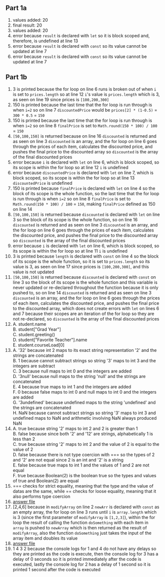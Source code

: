 ## Part 1a
1. values added: 20
2. final result: 20
3. values added: 20
4. error because `result` is declared with `let` so it is block scoped and, therefore, is undefined at line 13
5. error because `result` is declared with `const` so its value cannot be updated at line 7
6. error because `result` is declared with `const` so its value cannot be updated at line 7

## Part 1b
1. 3 is printed because the for loop on line 6 runs is broken out of when `i` is set to `prices.length` so at line 12 `i`'s value is `prices.length` which is 3, as seen on line 19 since prices is `[100,200,300]`
2. 150 is printed because the last time that the for loop is run through is when `i=2` so on line 7 `discountedPrice` would be `prices[2] * (1-0.5)` = `300 * 0.5` = `150`
3. 150 is printed because the last time that the for loop is run through is when `i=2` so on line 8 `finalPrice` is set to `Math.round(150 * 100) / 100` = `150`
4. `[50,100,150]` is returned because on line 16 `discounted` is returned and as seen on line 3 `discounted` is an array, and the for loop on line 6 goes through the prices of each item, calculates the discounted price, and pushes the final price to the discounted array so `discounted` is the array of the final discounted prices  
5. error because `i` is declared with `let` on line 6, which is block scoped, so its scope is within the for loop so at line 12 `i` is undefined
6. error because `discountedPrice` is declared with `let` on line 7, which is block scoped, so its scope is within the for loop so at line 13 `discountedPrice` is undefined 
7. 150 is printed because `finalPrice` is declared with `let` on line 4 so the block of its scope is the whole function, so the last time that the for loop is run through is when `i=2` so on line 8 `finalPrice` is set to `Math.round(150 * 100) / 100` = `150`, making `finalPrice` defined as 150 on line 14
8. `[50,100,150]` is returned because `discounted` is declared with `let` on line 3 so the block of its scope is the whole function, so on line 16 `discounted` is returned and as seen on line 3 `discounted` is an array, and the for loop on line 6 goes through the prices of each item, calculates the discounted price, and pushes the final price to the discounted array so `discounted` is the array of the final discounted prices
9. error because `i` is declared with `let` on line 6, which is block scoped, so its scope is within the for loop so at line 11 `i` is undefined 
10. 3 is printed because `length` is declared with `const` on line 4 so the block of its scope is the whole function, so it is set to `prices.length` so its value is 3, as seen on line 17 since prices is `[100,200,300]`, and this value is not updated 
11. `[50,100,150]` is returned because `discounted` is declared with `const` on line 3 so the block of its scope is the whole function and this variable is never updated or re-declared throughout the function because it is only pushed to, so on line 14 `discounted` is returned and as seen on line 3 `discounted` is an array, and the for loop on line 6 goes through the prices of each item, calculates the discounted price, and pushes the final price to the discounted array, which does not create errors with `let` on lines 6 and 7 because their scopes are an iteration of the for loop so they are not re-declared, so `discounted` is the array of the final discounted prices 
12. A. student.name  
    B. student["Grad Year"]  
    C. student.greeting()  
    D. student["Favorite Teacher"].name  
    E. student.courseLoad[0]  
13. A. '32' because int 2 maps to its exact string representation '2' and the strings are concatenated  
    B. 1 because cannot subtract strings so string '3' maps to int 3 and the integers are subtract  
    C. 3 because null maps to int 0 and the integers are added  
    D. '3null' because null maps to the string 'null' and the strings are concatenated  
    E. 4 because true maps to int 1 and the integers are added  
    F. 0 because false maps to int 0 and null maps to int 0 and the integers are added  
    G. '3undefined' because undefined maps to the string 'undefined' and the strings are concatenated  
    H. NaN because cannot subtract strings so string '3' maps to int 3 and undefined maps to NaN and arithmetic involving NaN always produced NaN  
14. A. true because string '2' maps to int 2 and 2 is greater than 1   
    B. false because since both '2' and '12' are strings, alphabetically 1 is less than 2  
    C. true because string '2' maps to int 2 and the value of 2 is equal to the value of 2  
    D. false because there is not type coercion with === so the types of 2 and '2' are not equal since 2 is an int and '2' is a string  
    E. false because true maps to int 1 and the values of 1 and 2 are not equal  
    F. true because Boolean(2) is the boolean true so the types and values of true and Boolean(2) are equal  
15. === checks for strict equality, meaning that the type and the value of datas are the same, while == checks for loose equality, meaning that it also performs type coercion
16. [answer file](part1b-question16.js)
17. [2,4,6] because in `modifyArray` on line 2 `newArr` is declared with `const` as an empty array, the for loop on line 3 runs until `i` is `array.length` which is 3 (since the first parameter of `modifyArray` is `[1,2,3]`), within the for loop the result of calling the function `doSomething` with each item in `array` is pushed to `newArray` which is then returned as the result of `modifyArray`, also the function `doSomething` just takes the input of the array item and doubles its value
18. [answer file](part1b-question18.js)
19. 1 4 3 2 because the console logs for 1 and 4 do not have any delays so they are printed as the code is execute, then the console log for 3 has a delay of 0 seconds so it is printed immediately after the code is executed, lastly the console log for 2 has a delay of 1 second so it is printed 1 second after the code is executed